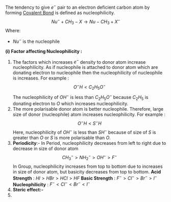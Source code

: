 The tendency to give $e^-$ pair to an electron deficient carbon atom by forming [Covalent Bond](Covalent%20Bond.md) is defined as nucleophilicity. 
$$
Nu^- + CH_{3}-X\to Nu-CH_{3} + X^-
$$
Where:
- $Nu^-$ is the nucleophile 

**(i) Factor affecting Nucleophilicity :**
1. The factors which increases $e^-$ density to donor atom increase nucleophilicity. As if nucleophile is attached to donor atom which are donating electron to nucleophile then the nucleophilicity of nucleophile is increases. For example :
$$
O^-H < C_{2}H_{5}O^-
$$
The nucleophilicity of $OH^-$ is less than $C_{2}H_{5}O^-$ because $C_{2}H_{5}$ is donating electron to $O$ which increases nucleophilicity.
2. The more polarisable donor atom is better nucleophile. Therefore, large size of donor (nucleophile) atom increases nucleophilicity. For example :
$$
O^-H < S^-H
$$
Here, nucleophilicity of $OH^-$ is less than $SH^-$ because of size of $S$ is greater than $O$ or $S$ is more polarisable than $O$. 
3. **Periodicity**:- 
In Period, nucleophilicity decreases from left to right due to decrease in size of donor atom
$$
CH_{3}^- > NH_{2}^- > OH^- > F^-
$$
In Group, nucleophilicity increases from top to bottom due to increases in size of donor atom, but basicity decreases from top to bottom.
**Acid Strength** : $HI > HBr > HCl > HF$
**Basic Strength** : $F^- > Cl^- > Br^- > I^-$
**Nucleophilicity** : $F^- < Cl^- < Br^- < I^-$
4. **Steric effect:-**
5. 



  
